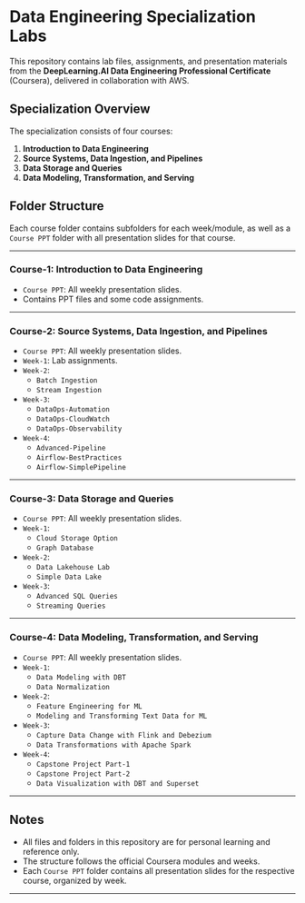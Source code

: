 # Data Engineering Specialization Labs

This repository contains lab files, assignments, and presentation materials from the **DeepLearning.AI Data Engineering Professional Certificate** (Coursera), delivered in collaboration with AWS.

## Specialization Overview

The specialization consists of four courses:

1. **Introduction to Data Engineering**  
2. **Source Systems, Data Ingestion, and Pipelines**  
3. **Data Storage and Queries**  
4. **Data Modeling, Transformation, and Serving**  

## Folder Structure

Each course folder contains subfolders for each week/module, as well as a `Course PPT` folder with all presentation slides for that course.

---

### **Course-1: Introduction to Data Engineering**
- `Course PPT`: All weekly presentation slides.
- Contains PPT files and some code assignments.

---

### **Course-2: Source Systems, Data Ingestion, and Pipelines**
- `Course PPT`: All weekly presentation slides.
- `Week-1`: Lab assignments.
- `Week-2`:  
  - `Batch Ingestion`  
  - `Stream Ingestion`
- `Week-3`:  
  - `DataOps-Automation`  
  - `DataOps-CloudWatch`  
  - `DataOps-Observability`
- `Week-4`:  
  - `Advanced-Pipeline`  
  - `Airflow-BestPractices`  
  - `Airflow-SimplePipeline`

---

### **Course-3: Data Storage and Queries**
- `Course PPT`: All weekly presentation slides.
- `Week-1`:  
  - `Cloud Storage Option`  
  - `Graph Database`
- `Week-2`:  
  - `Data Lakehouse Lab`  
  - `Simple Data Lake`
- `Week-3`:  
  - `Advanced SQL Queries`  
  - `Streaming Queries`

---

### **Course-4: Data Modeling, Transformation, and Serving**
- `Course PPT`: All weekly presentation slides.
- `Week-1`:  
  - `Data Modeling with DBT`  
  - `Data Normalization`
- `Week-2`:  
  - `Feature Engineering for ML`  
  - `Modeling and Transforming Text Data for ML`
- `Week-3`:  
  - `Capture Data Change with Flink and Debezium`  
  - `Data Transformations with Apache Spark`
- `Week-4`:    
  - `Capstone Project Part-1`  
  - `Capstone Project Part-2`
  - `Data Visualization with DBT and Superset`

---

## Notes

- All files and folders in this repository are for personal learning and reference only.
- The structure follows the official Coursera modules and weeks.
- Each `Course PPT` folder contains all presentation slides for the respective course, organized by week.

---